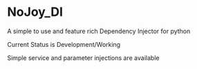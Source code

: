 # NoJoy_DI

A simple to use and feature rich Dependency Injector for python

Current Status is Development/Working

Simple service and parameter injections are available
